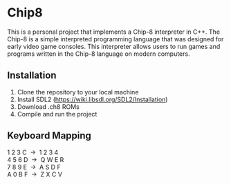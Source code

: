 # Chip8

This is a personal project that implements a Chip-8 interpreter in C++. The Chip-8 is a simple interpreted programming language that was designed for early video game consoles. This interpreter allows users to run games and programs written in the Chip-8 language on modern computers.

## Installation
1. Clone the repository to your local machine 
2. Install SDL2 (https://wiki.libsdl.org/SDL2/Installation)
3. Download .ch8 ROMs
4. Compile and run the project


## Keyboard Mapping
1 2 3 C &nbsp;&rarr;&nbsp; 1 2 3 4<br>
4 5 6 D &nbsp;&rarr;&nbsp; Q W E R<br>
7 8 9 E &nbsp;&rarr;&nbsp; A S D F<br>
A 0 B F &nbsp;&rarr;&nbsp; Z X C V<br>

